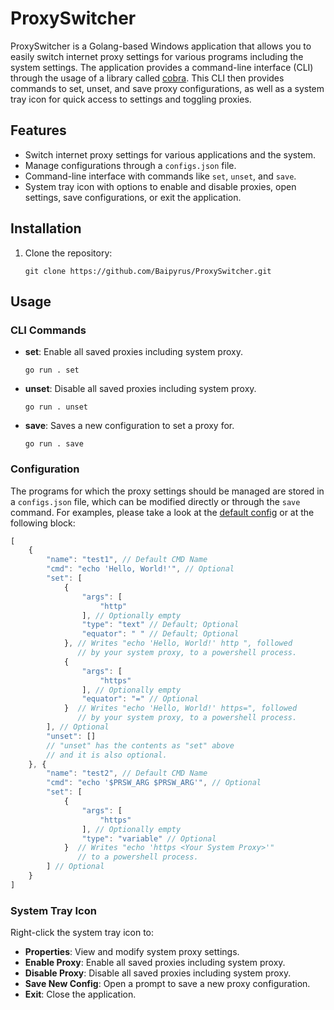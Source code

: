 # ProxySwitcher

ProxySwitcher is a Golang-based Windows application that allows you to easily switch
internet proxy settings for various programs including the system settings. The
application provides a command-line interface (CLI) through the usage of a library
called [cobra](https://github.com/spf13/cobra). This CLI then provides commands to
set, unset, and save proxy configurations, as well as a system tray icon for quick
access to settings and toggling proxies.

## Features

- Switch internet proxy settings for various applications and the system.
- Manage configurations through a `configs.json` file.
- Command-line interface with commands like `set`, `unset`, and `save`.
- System tray icon with options to enable and disable proxies, open settings,
save configurations, or exit the application.

## Installation

1. Clone the repository:

    ```powersell
    git clone https://github.com/Baipyrus/ProxySwitcher.git
    ```

## Usage

### CLI Commands

- **set**: Enable all saved proxies including system proxy.

    ```powersell
    go run . set
    ```

- **unset**: Disable all saved proxies including system proxy.

    ```powersell
    go run . unset
    ```

- **save**: Saves a new configuration to set a proxy for.

    ```powersell
    go run . save
    ```

### Configuration

The programs for which the proxy settings should be managed are stored in a `configs.json`
file, which can be modified directly or through the `save` command. For examples,
please take a look at the [default config](./configs.json) or at the following block:

```js
[
    {
        "name": "test1", // Default CMD Name
        "cmd": "echo 'Hello, World!'", // Optional
        "set": [
            {
                "args": [
                    "http"
                ], // Optionally empty
                "type": "text" // Default; Optional
                "equator": " " // Default; Optional
            }, // Writes "echo 'Hello, World!' http ", followed
               // by your system proxy, to a powershell process.
            {
                "args": [
                    "https"
                ], // Optionally empty
                "equator": "=" // Optional
            }  // Writes "echo 'Hello, World!' https=", followed
               // by your system proxy, to a powershell process.
        ], // Optional
        "unset": []
        // "unset" has the contents as "set" above
        // and it is also optional.
    }, {
        "name": "test2", // Default CMD Name
        "cmd": "echo '$PRSW_ARG $PRSW_ARG'", // Optional
        "set": [
            {
                "args": [
                    "https"
                ], // Optionally empty
                "type": "variable" // Optional
            }  // Writes "echo 'https <Your System Proxy>'"
               // to a powershell process.
        ] // Optional
    }
]
```

### System Tray Icon

Right-click the system tray icon to:

- **Properties**: View and modify system proxy settings.
- **Enable Proxy**: Enable all saved proxies including system proxy.
- **Disable Proxy**: Disable all saved proxies including system proxy.
- **Save New Config**: Open a prompt to save a new proxy configuration.
- **Exit**: Close the application.
